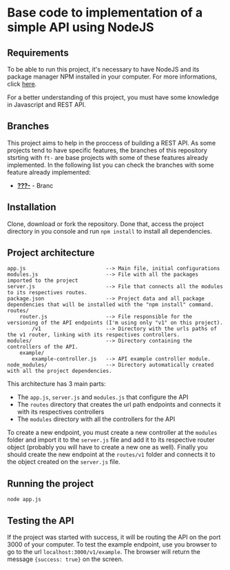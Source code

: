 # Base code to implementation of a simple API using NodeJS

## Requirements

To be able to run this project, it's necessary to have NodeJS and its package manager NPM installed in your computer. For more informations, click [here](https://nodejs.org/).

For a better understanding of this project, you must have some knowledge in Javascript and REST API.

## Branches

This project aims to help in the proccess of building a REST API.
As some projects tend to have specific features, the branches of this repository stsrting with ```ft-``` are base projects with some of these features already implemented.
In the following list you can check the branches with some feature already implemented:

* **[???-](https://github.com/brandaorafael/NodeBaseProject)** - Branc

## Installation

Clone, download or fork the repository. Done that, access the project directory in you console and run `npm install` to install all dependencies.

## Project architecture
    
    app.js                          --> Main file, initial configurations
    modules.js                      --> File with all the packages imported to the project
    server.js                       --> File that connects all the modules to its respectives routes.
    package.json                    --> Project data and all package dependencies that will be installed with the "npm install" command.
    routes/
        router.js                   --> File responsible for the versioning of the API endpoints (I'm using only "v1" on this project).
            /v1                     --> Directory with the urls paths of the v1 router, linking with its respectives controllers.
    modules/                        --> Directory containing the controllers of the API.
        example/
            example-controller.js   --> API example controller module.
    node_modules/                   --> Directory automatically created with all the project dependencies.

This architecture has 3 main parts:
* The ```app.js```, ```server.js``` and ```modules.js``` that configure the API
* The ```routes``` directory that creates the url path endpoints and connects it with its respectives controllers
* The ```modules``` directory with all the controllers for the API

To create a new endpoint, you must create a new controller at the ```modules``` folder and import it to the ```server.js``` file and add it to its respective router object (probably you will have to create a new one as well). Finally you should create the new endpoint at the ```routes/v1``` folder and connects it to the object created on the ```server.js``` file.

## Running the project

    node app.js

## Testing the API

If the project was started with success, it will be routing the API on the port 3000 of your computer. To test the example endpoint, use you browser to go to the url ```localhost:3000/v1/example```. The browser will return the message ```{success: true}``` on the screen.
